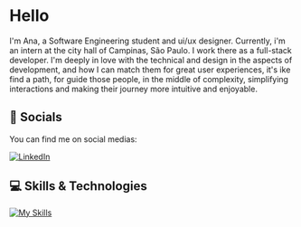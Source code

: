 # Hello
I'm Ana, a Software Engineering student and ui/ux designer. Currently, i'm an intern at the city hall of Campinas, São Paulo. 
I work there as a full-stack developer. I'm deeply in love with the technical and design in the aspects of development, and how I can match them for great user experiences, it's ike find a path, for guide those people, in the middle of complexity, simplifying interactions and making their journey more intuitive and enjoyable.

## 🛜 Socials
You can find me on social medias:

[![LinkedIn](https://img.shields.io/badge/LinkedIn-0077B5?style=for-the-badge&logo=linkedin&logoColor=white)](https://www.linkedin.com/in/ana-carolina-morelli-chaves-8959a0228/)


## 💻 Skills & Technologies
[![My Skills](https://skillicons.dev/icons?i=react,nodejs,prisma,androidstudio,ps,java,kotlin,mysql,php,py,ai,figma,c)](https://skillicons.dev)
